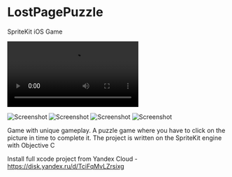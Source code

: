 # LostPagePuzzle
SpriteKit iOS Game

![Demo](Puzzle_XS_5-iphone11.mp4)

![Screenshot](1.jpg)
![Screenshot](2.jpg)
![Screenshot](3.jpg)
![Screenshot](4.jpg)

Game with unique gameplay. A puzzle game where you have to click on the picture in time to complete it. The project is written on the SpriteKit engine with Objective C

Install full xcode project from Yandex Cloud - https://disk.yandex.ru/d/TciFqMvLZrsixg
